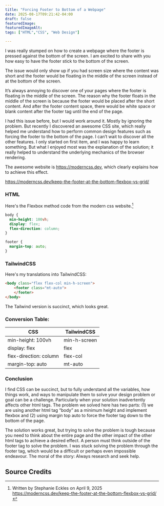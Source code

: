 ```yaml
---
title: "Forcing Footer to Bottom of a Webpage"
date: 2025-08-17T09:21:42-04:00
draft: false
featuredImage:
featuredImageAlt:
tags: ["HTML","CSS", "Web Design"]

---
```

I was really stumped on how to create a webpage where the footer is pressed against the bottom of the screen. I am excited to share with you how easy to have the footer stick to the bottom of the screen.

The issue would only show up if you had screen size where the content was short and the footer would be floating in the middle of the screen instead of at the bottom of the screen.

It’s always annoying to discover one of your pages where the footer is floating in the middle of the screen. The reason why the footer floats in the middle of the screen is because the footer would be placed after the short content. And after the footer content space, there would be white space or blank content after the footer tag until the end of the page. 

I had this issue before, but I would work around it. Mostly by ignoring the problem. But recently I discovered an awesome CSS site, which really helped me understand how to perform common design features such as forcing the footer to the bottom of the page. I can’t wait to discover all the other features. I only started on first item, and I was happy to learn something. But what I enjoyed most was the explanation of the solution; it really helped to understand the underlying mechanics of the browser rendering. 

The awesome website is https://moderncss.dev, which clearly explains how to achieve this effect.

https://moderncss.dev/keep-the-footer-at-the-bottom-flexbox-vs-grid/

### HTML
Here's the Flexbox method code from the modern css website.[^1]

```css {style=catppuccin-macchiato}
body {
  min-height: 100vh;
  display: flex;
  flex-direction: column;
}

footer {
  margin-top: auto;
}
```

### TailwindCSS
Here's my translations into TailwindCSS:

```html {style=catppuccin-macchiato}
<body class="flex flex-col min-h-screen">
    <footer class="mt-auto">
    </footer>
</body>
```
The Tailwind version is succinct, which looks great. 

### Conversion Table: 

| CSS | TailwindCSS|
|----|-------|
|min-height: 100vh | min-h-screen|
|display: flex | flex|
|flex-direction: column | flex-col|
|margin-top: auto | mt-auto|

### Conclusion

I find CSS can be succinct, but to fully understand all the variables, how things work, and ways to manipulate them to solve your design problem or goal can be a challenge. Particularly when your solution inadvertently affects other html tags. The problem we solved here has two parts: (1) we are using another html tag “body” as a minimum height and implement flexbox and (2) using margin top auto to force the footer tag down to the bottom of the page. 

The solution works great, but trying to solve the problem is tough because you need to think about the entire page and the other impact of the other html tags to achieve a desired effect. A person must think outside of the footer tag to solve the problem. I was stuck solving the problem through the footer tag, which would be a difficult or perhaps even impossible endeavour. The moral of the story: Always research and seek help.


## Source Credits
[^1]: Written by Stephanie Eckles on April 9, 2025 
https://moderncss.dev/keep-the-footer-at-the-bottom-flexbox-vs-grid/